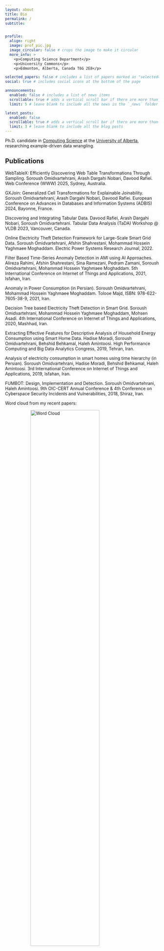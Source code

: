 ```yaml
---
layout: about
title: Bio
permalink: /
subtitle: 


profile:
  align: right
  image: prof_pic.jpg
  image_circular: false # crops the image to make it circular
  more_info: >
    <p>Computing Science Department</p>
    <p>University Commons</p>
    <p>Edmonton, Alberta, Canada T6G 2E8</p>

selected_papers: false # includes a list of papers marked as "selected={true}"
social: true # includes social icons at the bottom of the page

announcements:
  enabled: false # includes a list of news items
  scrollable: true # adds a vertical scroll bar if there are more than 3 news items
  limit: 5 # leave blank to include all the news in the `_news` folder

latest_posts:
  enabled: false
  scrollable: true # adds a vertical scroll bar if there are more than 3 new posts items
  limit: 3 # leave blank to include all the blog posts
---
```


Ph.D. candidate in [Computing Science](http://www.cs.ualberta.ca) at the [University of Alberta](http://www.ualberta.ca), researching example-driven data wrangling.

## Publications

WebTableX: Efficiently Discovering Web Table Transformations Through Sampling. Soroush Omidvartehrani, Arash Dargahi Nobari, Davood Rafiei. Web Conference (WWW) 2025, Sydney, Australia.

GXJoin: Generalized Cell Transformations for Explainable Joinability. Soroush Omidvartehrani, Arash Dargahi Nobari, Davood Rafiei. European Conference on Advances in Databases and Information Systems (ADBIS) 2024, Bayonne, France.

Discovering and Integrating Tabular Data. Davood Rafiei, Arash Dargahi Nobari, Soroush Omidvartehrani. Tabular Data Analysis (TaDA) Workshop @ VLDB 2023, Vancouver, Canada.

Online Electricity Theft Detection Framework for Large-Scale Smart Grid Data. Soroush Omidvartehrani, Afshin Shahrestani, Mohammad Hossein Yaghmaee Moghaddam. Electric Power Systems Research Journal, 2022.

Filter Based Time-Series Anomaly Detection in AMI using AI Approaches. Alireza Rahimi, Afshin Shahrestani, Sina Ramezani, Pedram Zamani, Soroush Omidvartehrani, Mohammad Hossein Yaghmaee Moghaddam. 5th International Conference on Internet of Things and Applications, 2021, Isfahan, Iran.

Anomaly in Power Consumption (in Persian). Soroush Omidvartehrani, Mohammad Hossein Yaghmaee Moghaddam. Tolooe Majd, ISBN: 978-622-7605-38-9, 2021, Iran.

Decision Tree based Electricity Theft Detection in Smart Grid. Soroush Omidvartehrani, Mohammad Hossein Yaghmaee Moghaddam, Mohsen Asadi. 4th International Conference on Internet of Things and Applications, 2020, Mashhad, Iran.

Extracting Effective Features for Descriptive Analysis of Household Energy Consumption using Smart Home Data. Hadise Moradi, Soroush Omidvartehrani, Behshid Behkamal, Haleh Amintoosi. High Performance Computing and Big Data Analytics Congress, 2019, Tehran, Iran.

Analysis of electricity consumption in smart homes using time hierarchy (in Persian). Soroush Omidvartehrani, Hadise Moradi, Behshid Behkamal, Haleh Amintoosi. 3rd International Conference on Internet of Things and Applications, 2019, Isfahan, Iran.

FUMBOT: Design, Implementation and Detection. Soroush Omidvartehrani, Haleh Amintoosi. 9th OIC-CERT Annual Conference & 4th Conference on Cyberspace Security Incidents and Vulnerabilities, 2018, Shiraz, Iran.


Word cloud from my recent papers:

<img src="https://soroushomidvar.com/assets/img/wordcloud.jpg" style="display: block; margin: 0 auto; width: 67%;" alt="Word Cloud">



<!---
<img src="https://soroushomidvar.github.io/assets/img/wordcloud.jpg" style="width: 65%;" alt="Word Cloud">
![Word Cloud](https://soroushomidvar.github.io/assets/img/wordcloud.jpg)
Write your biography here. Tell the world about yourself. Link to your favorite [subreddit](http://reddit.com). You can put a picture in, too. The code is already in, just name your picture `prof_pic.jpg` and put it in the `img/` folder.

Put your address / P.O. box / other info right below your picture. You can also disable any of these elements by editing `profile` property of the YAML header of your `_pages/about.md`. Edit `_bibliography/papers.bib` and Jekyll will render your [publications page](/al-folio/publications/) automatically.

Link to your social media connections, too. This theme is set up to use [Font Awesome icons](https://fontawesome.com/) and [Academicons](https://jpswalsh.github.io/academicons/), like the ones below. Add your Facebook, Twitter, LinkedIn, Google Scholar, or just disable all of them.
-->
